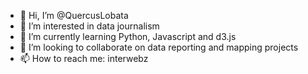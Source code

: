 - 👋 Hi, I’m @QuercusLobata
- 👀 I’m interested in data journalism
- 🌱 I’m currently learning Python, Javascript and d3.js
- 💞️ I’m looking to collaborate on data reporting and mapping projects
- 📫 How to reach me: interwebz

<!---
QuercusLobata/QuercusLobata is a ✨ special ✨ repository because its `README.md` (this file) appears on your GitHub profile.
You can click the Preview link to take a look at your changes.
--->
